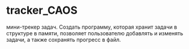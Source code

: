 # tracker_CAOS
мини-трекер задач.  Создать программу, которая хранит задачи в структуре в памяти, позволяет пользователю добавлять и изменять задачи, а также сохранять прогресс в файл.
